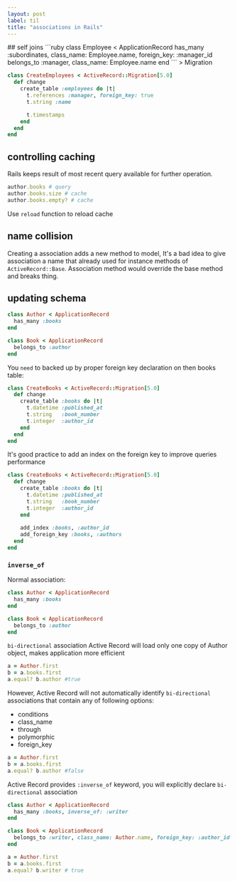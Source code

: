 ```yaml
---
layout: post
label: til
title: "associations in Rails"
---
```


<p>
  
</p>
## self joins
```ruby
class Employee < ApplicationRecord
  has_many :subordinates, class_name: Employee.name, foreign_key: :manager_id
  belongs_to :manager, class_name: Employee.name
end
```
> Migration

```ruby
class CreateEmployees < ActiveRecord::Migration[5.0]
  def change
    create_table :employees do |t|
      t.references :manager, foreign_key: true
      t.string :name

      t.timestamps
    end
  end
end
```

## controlling caching
Rails keeps result of most recent query available for further operation. 
```ruby
author.books # query
author.books.size # cache
author.books.empty? # cache
```
Use `reload` function to reload cache
## name collision
Creating a association adds a new method to model, It's a bad idea to give association a name that already used for instance methods of `ActiveRecord::Base`.
Association method would override the base method and breaks thing. 
## updating schema
```ruby
class Author < ApplicationRecord
  has_many :books
end 

class Book < ApplicationRecord
  belongs_to :author
end
```
You `need` to backed up by proper foreign key declaration on then books table:
```ruby
class CreateBooks < ActiveRecord::Migration[5.0]
  def change
    create_table :books do |t|
      t.datetime :published_at
      t.string   :book_number
      t.integer  :author_id
    end
  end
end
```

It's good practice to add an index on the foreign key to improve queries performance 
```ruby
class CreateBooks < ActiveRecord::Migration[5.0]
  def change
    create_table :books do |t|
      t.datetime :published_at
      t.string   :book_number
      t.integer  :author_id
    end
 
    add_index :books, :author_id
    add_foreign_key :books, :authors
  end
end
```
### `inverse_of`
Normal association: 
```ruby
class Author < ApplicationRecord
  has_many :books
end

class Book < ApplicationRecord
  belongs_to :author
end
```
`bi-directional` association
Active Record will load only one copy of Author object, makes application more efficient
```ruby
a = Author.first
b = a.books.first
a.equal? b.author #true
```
However, Active Record will not automatically identify `bi-directional` associations that contain any of following options: 
- conditions
- class_name
- through
- polymorphic
- foreign_key

```ruby
a = Author.first
b = a.books.first
a.equal? b.author #false
```
Active Record provides `:inverse_of` keyword, you will explicitly declare `bi-directional` association 
```ruby
class Author < ApplicationRecord
  has_many :books, inverse_of: :writer
end 

class Book < ApplicationRecord
  belongs_to :writer, class_name: Author.name, foreign_key: :author_id
end
```
```ruby
a = Author.first
b = a.books.first
a.equal? b.writer # true
```












